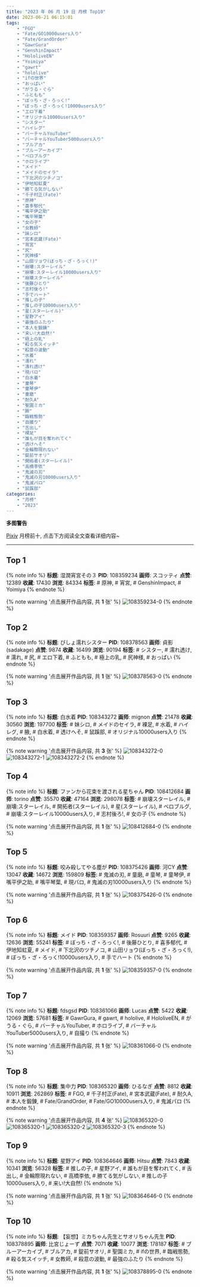 ```yaml
---
title: "2023 年 06 月 19 日 月榜 Top10"
date: 2023-06-21 06:15:01
tags:
    - "FGO"
    - "Fate/GO10000users入り"
    - "Fate/GrandOrder"
    - "GawrGura"
    - "GenshinImpact"
    - "HololiveEN"
    - "Yoimiya"
    - "gawrt"
    - "hololive"
    - "ifの世界"
    - "おっぱい"
    - "がうる・ぐら"
    - "ふともも"
    - "ぼっち・ざ・ろっく!"
    - "ぼっち・ざ・ろっく!10000users入り"
    - "エロ下着"
    - "オリジナル10000users入り"
    - "シスター"
    - "ハイレグ"
    - "バーチャルYouTuber"
    - "バーチャルYouTuber5000users入り"
    - "ブルアカ"
    - "ブルーアーカイブ"
    - "ベロブルグ"
    - "ホロライブ"
    - "メイド"
    - "メイドのセイラ"
    - "下北沢のツチノコ"
    - "伊地知虹夏"
    - "勝てる気がしない"
    - "千子村正(Fate)"
    - "原神"
    - "喜多郁代"
    - "嘴平伊之助"
    - "嘴平琴葉"
    - "女の子"
    - "女教師"
    - "妹シロ"
    - "宮本武蔵(Fate)"
    - "宵宮"
    - "尻"
    - "尻神様"
    - "山田リョウ(ぼっち・ざ・ろっく!)"
    - "崩壊:スターレイル"
    - "崩壊:スターレイル10000users入り"
    - "崩壊スターレイル"
    - "後藤ひとり"
    - "志村後ろ!"
    - "手でハート"
    - "推しの子"
    - "推しの子10000users入り"
    - "星(スターレイル)"
    - "星野アイ"
    - "最強のふたり"
    - "本人を鍛錬"
    - "来い!大自然!"
    - "極上の乳"
    - "殺る気スイッチ"
    - "殺意の波動"
    - "水着"
    - "濡れ"
    - "濡れ透け"
    - "現パロ"
    - "白水着"
    - "童琴"
    - "童琴伊"
    - "童磨"
    - "耐久A"
    - "聖園ミカ"
    - "腋"
    - "臨戦態勢"
    - "自撮り"
    - "舌出し"
    - "裸足"
    - "誰もが目を奪われてく"
    - "透けへそ"
    - "金輪際現れない"
    - "錠前サオリ"
    - "開拓者(スターレイル)"
    - "高橋李依"
    - "鬼滅の刃"
    - "鬼滅の刃10000users入り"
    - "鬼滅パロ"
    - "鼠蹊部"
categories:
    - "月榜"
    - "2023"
---
```


<i class="fa fa-triangle-exclamation"></i>**多图警告**<i class="fa fa-triangle-exclamation"></i>

[Pixiv](https://www.pixiv.net/) 月榜前十, 点击下方阅读全文查看详细内容~

<!-- more -->

---

## Top 1

{% note info %}
**标题**: 湿潤宵宮その３
**PID**: 108359234 **画师**: スコッティ
**点赞**: 12389 **收藏**: 17430 **浏览**: 84334
**标签**: # 原神, # 宵宮, # GenshinImpact, # Yoimiya
{% endnote %}

{% note warning '点击展开作品内容, 共 **1** 张' %}
![108359234-0](https://i.pixiv.re/img-original/img/2023/05/23/00/00/19/108359234_p0.jpg)
{% endnote %}

## Top 2

{% note info %}
**标题**: びしょ濡れシスター
**PID**: 108378563 **画师**: 貞影(sadakage)
**点赞**: 9874 **收藏**: 16499 **浏览**: 90194
**标签**: # シスター, # 濡れ透け, # 濡れ, # 尻, # エロ下着, # ふともも, # 極上の乳, # 尻神様, # おっぱい
{% endnote %}

{% note warning '点击展开作品内容, 共 **1** 张' %}
![108378563-0](https://i.pixiv.re/img-original/img/2023/05/23/20/06/54/108378563_p0.jpg)
{% endnote %}

## Top 3

{% note info %}
**标题**: 白水着
**PID**: 108343272 **画师**: mignon
**点赞**: 21478 **收藏**: 30560 **浏览**: 197700
**标签**: # 妹シロ, # メイドのセイラ, # 裸足, # 水着, # ハイレグ, # 腋, # 白水着, # 透けへそ, # 鼠蹊部, # オリジナル10000users入り
{% endnote %}

{% note warning '点击展开作品内容, 共 **3** 张' %}
![108343272-0](https://i.pixiv.re/img-original/img/2023/05/22/12/40/57/108343272_p0.jpg)
![108343272-1](https://i.pixiv.re/img-original/img/2023/05/22/12/40/57/108343272_p1.jpg)
![108343272-2](https://i.pixiv.re/img-original/img/2023/05/22/12/40/57/108343272_p2.jpg)
{% endnote %}

## Top 4

{% note info %}
**标题**: ファンから花束を渡される星ちゃん
**PID**: 108412684 **画师**: torino
**点赞**: 35570 **收藏**: 47164 **浏览**: 298078
**标签**: # 崩壊スターレイル, # 崩壊:スターレイル, # 開拓者(スターレイル), # 星(スターレイル), # ベロブルグ, # 崩壊:スターレイル10000users入り, # 志村後ろ!, # 女の子
{% endnote %}

{% note warning '点击展开作品内容, 共 **1** 张' %}
![108412684-0](https://i.pixiv.re/img-original/img/2023/05/25/00/00/38/108412684_p0.jpg)
{% endnote %}

## Top 5

{% note info %}
**标题**: 咬み殺してやる塵が
**PID**: 108375426 **画师**: 河CY
**点赞**: 13047 **收藏**: 14672 **浏览**: 159809
**标签**: # 鬼滅の刃, # 童磨, # 童琴, # 童琴伊, # 嘴平伊之助, # 嘴平琴葉, # 現パロ, # 鬼滅の刃10000users入り
{% endnote %}

{% note warning '点击展开作品内容, 共 **1** 张' %}
![108375426-0](https://i.pixiv.re/img-original/img/2023/05/23/17/59/28/108375426_p0.jpg)
{% endnote %}

## Top 6

{% note info %}
**标题**: メイド
**PID**: 108359357 **画师**: Rosuuri
**点赞**: 9265 **收藏**: 12636 **浏览**: 55241
**标签**: # ぼっち・ざ・ろっく!, # 後藤ひとり, # 喜多郁代, # 伊地知虹夏, # メイド, # 下北沢のツチノコ, # 山田リョウ(ぼっち・ざ・ろっく!), # ぼっち・ざ・ろっく!10000users入り, # 手でハート
{% endnote %}

{% note warning '点击展开作品内容, 共 **1** 张' %}
![108359357-0](https://i.pixiv.re/img-original/img/2023/05/23/00/01/11/108359357_p0.png)
{% endnote %}

## Top 7

{% note info %}
**标题**: fdsgsd
**PID**: 108361066 **画师**: Lucas
**点赞**: 5422 **收藏**: 12069 **浏览**: 57681
**标签**: # GawrGura, # gawrt, # hololive, # HololiveEN, # がうる・ぐら, # バーチャルYouTuber, # ホロライブ, # バーチャルYouTuber5000users入り, # 自撮り
{% endnote %}

{% note warning '点击展开作品内容, 共 **1** 张' %}
![108361066-0](https://i.pixiv.re/img-original/img/2023/05/23/00/51/27/108361066_p0.png)
{% endnote %}

## Top 8

{% note info %}
**标题**: 集中力
**PID**: 108365320 **画师**: ひるなぎ
**点赞**: 8812 **收藏**: 10911 **浏览**: 262869
**标签**: # FGO, # 千子村正(Fate), # 宮本武蔵(Fate), # 耐久A, # 本人を鍛錬, # Fate/GrandOrder, # Fate/GO10000users入り, # 鬼滅パロ
{% endnote %}

{% note warning '点击展开作品内容, 共 **4** 张' %}
![108365320-0](https://i.pixiv.re/img-original/img/2023/05/23/06/00/06/108365320_p0.jpg)
![108365320-1](https://i.pixiv.re/img-original/img/2023/05/23/06/00/06/108365320_p1.jpg)
![108365320-2](https://i.pixiv.re/img-original/img/2023/05/23/06/00/06/108365320_p2.jpg)
![108365320-3](https://i.pixiv.re/img-original/img/2023/05/23/06/00/06/108365320_p3.jpg)
{% endnote %}

## Top 9

{% note info %}
**标题**: 星野アイ
**PID**: 108364646 **画师**: Hitsu
**点赞**: 7843 **收藏**: 10341 **浏览**: 56328
**标签**: # 推しの子, # 星野アイ, # 誰もが目を奪われてく, # 舌出し, # 金輪際現れない, # 高橋李依, # 勝てる気がしない, # 推しの子10000users入り, # 来い!大自然!
{% endnote %}

{% note warning '点击展开作品内容, 共 **1** 张' %}
![108364646-0](https://i.pixiv.re/img-original/img/2023/05/23/04/50/29/108364646_p0.png)
{% endnote %}

## Top 10

{% note info %}
**标题**: 【妄想】ミカちゃん先生とサオリちゃん先生
**PID**: 108378895 **画师**: 比宮じょーず
**点赞**: 7071 **收藏**: 10077 **浏览**: 178187
**标签**: # ブルーアーカイブ, # ブルアカ, # 錠前サオリ, # 聖園ミカ, # ifの世界, # 臨戦態勢, # 殺る気スイッチ, # 女教師, # 殺意の波動, # 最強のふたり
{% endnote %}

{% note warning '点击展开作品内容, 共 **1** 张' %}
![108378895-0](https://i.pixiv.re/img-original/img/2023/05/23/20/21/12/108378895_p0.png)
{% endnote %}
